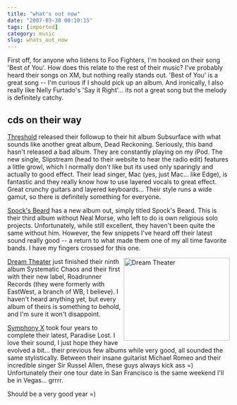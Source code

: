 ```yaml
---
title: "what's out now"
date: "2007-03-30 00:10:15"
tags: [imported]
category: music
slug: whats_out_now
---
```

	

First off, for anyone who listens to Foo Fighters, I'm hooked on their song 'Best of You'.  How does this relate to the rest of their music?  I've probably heard their songs on XM, but nothing really stands out.  'Best of You' is a great song -- I'm curious if I should pick up an album.  And ironically, I also really like Nelly Furtado's 'Say it Right'... its not a great song but the melody is definitely catchy.

## cds on their way

<a href="http://www.thresh.net/" title="Great UK band">Threshold</a> released their followup to their hit album Subsurface with what sounds like another great album, Dead Reckoning.   Seriously, this band hasn't released a bad album.  They are constantly playing on my iPod.  The new single, Slipstream (head to their website to hear the radio edit) features a little growl, which I normally don't like but its used only sparingly and actually to good effect.  Their lead singer, Mac (yes, just Mac... like Edge), is fantastic and they really know how to use layered vocals to great effect.  Great crunchy guitars and layered keyboards...  Their style runs a wide gamut, so there is definitely something for everyone.

<a href="http://www.spocksbeard.com/">Spock's Beard</a> has a new album out, simply titled Spock's Beard.  This is their third album without Neal Morse, who left to do is own religious solo projects.  Unfortunately, while still excellent, they haven't been quite the same without him.  However, the few snippets I've heard off their latest sound really good -- a return to what made them one of my all time favorite bands.  I have my fingers crossed for this one.

<img src="http://farm1.static.flickr.com/121/269282449_dac228a633_m.jpg" title="Dream Theater" alt="Dream Theater" style="float: right" height="188" width="240" /><a href="http://www.dreamtheater.net/">Dream Theater</a> just finished their ninth album Systematic Chaos and their first with their new label, Roadrunner Records (they were formerly with EastWest, a branch of WB, I believe).  I haven't heard anything yet, but every album of theirs is something to behold, and I'm sure it won't disappoint.

<a href="http://www.symphonyx.com/">Symphony X</a> took four years to complete their latest, Paradise Lost.  I love their sound, I just hope they have evolved a bit... their previous few albums while very good, all sounded the same stylistically.  Between their insane guitarist Michael Romeo and their incredible singer Sir Russel Allen, these guys always kick ass =)  Unfortunately their one tour date in San Francisco is the same weekend I'll be in Vegas... grrrr.

Should be a very good year =)
